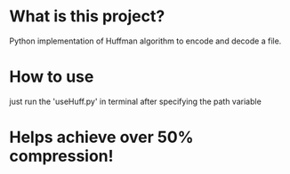 # What is this project?
Python implementation of Huffman algorithm to encode and decode a file.

# How to use
just run the 'useHuff.py' in terminal after specifying the path variable

# Helps achieve over 50% compression!
